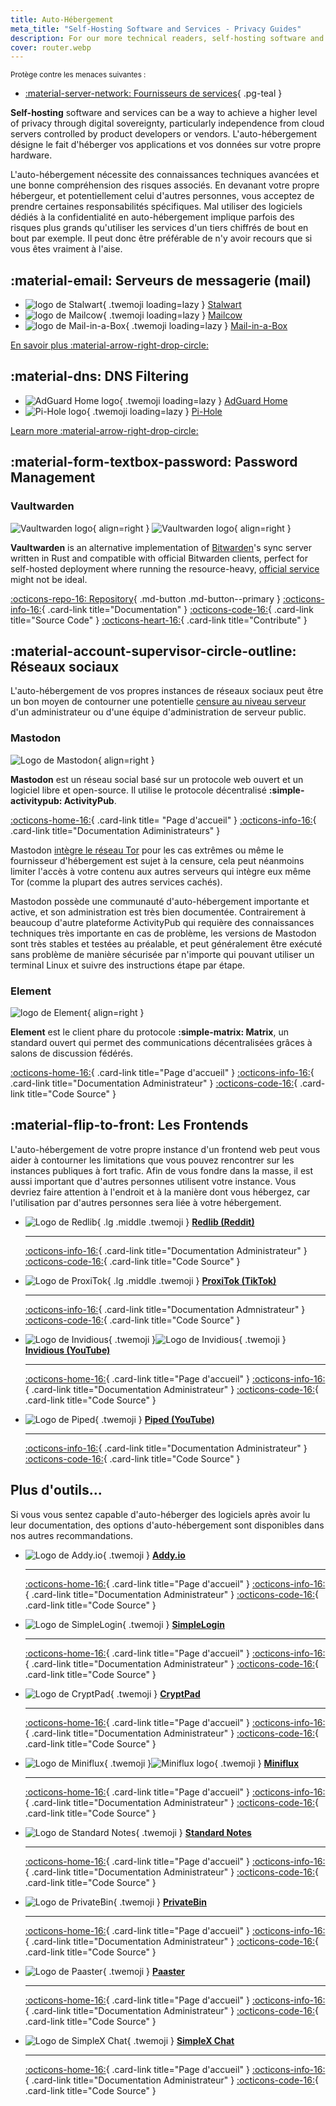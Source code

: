 ```yaml
---
title: Auto-Hébergement
meta_title: "Self-Hosting Software and Services - Privacy Guides"
description: For our more technical readers, self-hosting software and services can provide additional privacy assurances since you have maximum control over your data.
cover: router.webp
---
```


<small>Protège contre les menaces suivantes :</small>

- [:material-server-network: Fournisseurs de services](../basics/common-threats.md#privacy-from-service-providers){ .pg-teal }

**Self-hosting** software and services can be a way to achieve a higher level of privacy through digital sovereignty, particularly independence from cloud servers controlled by product developers or vendors. L'auto-hébergement désigne le fait d'héberger vos applications et vos données sur votre propre hardware.

L'auto-hébergement nécessite des connaissances techniques avancées et une bonne compréhension des risques associés. En devanant votre propre hébergeur, et potentiellement celui d'autres personnes, vous acceptez de prendre certaines responsabilités spécifiques. Mal utiliser des logiciels dédiés à la confidentialité en auto-hébergement implique parfois des risques plus grands qu'utiliser les services d'un tiers chiffrés de bout en bout par exemple. Il peut donc être préférable de n'y avoir recours que si vous êtes vraiment à l'aise.

## :material-email: Serveurs de messagerie (mail)

<div class="grid cards" markdown>

- ![logo de Stalwart](../assets/img/self-hosting/stalwart.svg){ .twemoji loading=lazy } [Stalwart](email-servers.md#stalwart)
- ![logo de Mailcow](../assets/img/self-hosting/mailcow.svg){ .twemoji loading=lazy } [Mailcow](email-servers.md#mailcow)
- ![logo de Mail-in-a-Box](../assets/img/self-hosting/mail-in-a-box.svg){ .twemoji loading=lazy } [Mail-in-a-Box](email-servers.md#mail-in-a-box)

</div>

[En savoir plus :material-arrow-right-drop-circle:](email-servers.md)

## :material-dns: DNS Filtering

<div class="grid cards" markdown>

- ![AdGuard Home logo](../assets/img/self-hosting/adguard-home.svg){ .twemoji loading=lazy } [AdGuard Home](dns-filtering.md#adguard-home)
- ![Pi-Hole logo](../assets/img/self-hosting/pi-hole.svg){ .twemoji loading=lazy } [Pi-Hole](dns-filtering.md#pi-hole)

</div>

[Learn more :material-arrow-right-drop-circle:](dns-filtering.md)

## :material-form-textbox-password: Password Management

### Vaultwarden

<div class="admonition recommendation" markdown>

![Vaultwarden logo](../assets/img/self-hosting/vaultwarden.svg#only-light){ align=right }
![Vaultwarden logo](../assets/img/self-hosting/vaultwarden-dark.svg#only-dark){ align=right }

**Vaultwarden** is an alternative implementation of [Bitwarden](../passwords.md#bitwarden)'s sync server written in Rust and compatible with official Bitwarden clients, perfect for self-hosted deployment where running the resource-heavy, [official service](https://github.com/bitwarden/server) might not be ideal.

[:octicons-repo-16: Repository](https://github.com/dani-garcia/vaultwarden#readme){ .md-button .md-button--primary }
[:octicons-info-16:](https://github.com/dani-garcia/vaultwarden/wiki){ .card-link title="Documentation" }
[:octicons-code-16:](https://github.com/dani-garcia/vaultwarden){ .card-link title="Source Code" }
[:octicons-heart-16:](https://github.com/sponsors/dani-garcia){ .card-link title="Contribute" }

</div>

## :material-account-supervisor-circle-outline: Réseaux sociaux

L'auto-hébergement de vos propres instances de réseaux sociaux peut être un bon moyen de contourner une potentielle [censure au niveau serveur](../social-networks.md#censorship-resistance) d'un administrateur ou d'une équipe d'administration de serveur public.

### Mastodon

<div class="admonition recommendation" markdown>

![Logo de Mastodon](../assets/img/social-networks/mastodon.svg){ align=right }

**Mastodon** est un réseau social basé sur un protocole web ouvert et un logiciel libre et open-source. Il utilise le protocole décentralisé **:simple-activitypub: ActivityPub**.

[:octicons-home-16:](https://joinmastodon.org){ .card-link title= "Page d'accueil" }
[:octicons-info-16:](https://docs.joinmastodon.org/admin/prerequisites){ .card-link title="Documentation Adiministrateurs" }

</div>

Mastodon [intègre le réseau Tor](https://docs.joinmastodon.org/admin/optional/tor) pour les cas extrêmes ou même le fournisseur d'hébergement est sujet à la censure, cela peut néanmoins limiter l'accès à votre contenu aux autres serveurs qui intègre eux même Tor (comme la plupart des autres services cachés).

Mastodon possède une communauté d'auto-hébergement importante et active, et son administration est très bien documentée. Contrairement à beaucoup d'autre plateforme ActivityPub qui requière des connaissances techniques très importante en cas de problème, les versions de Mastodon sont très stables et testées au préalable, et peut généralement être exécuté sans problème de manière sécurisée par n'importe qui pouvant utiliser un terminal Linux et suivre des instructions étape par étape.

### Element

<div class="admonition recommendation" markdown>

![logo de Element](../assets/img/social-networks/element.svg){ align=right }

**Element** est le client phare du protocole **:simple-matrix: Matrix**, un standard ouvert qui permet des communications décentralisées grâces à salons de discussion fédérés.

[:octicons-home-16:](https://element.io){ .card-link title="Page d'accueil" }
[:octicons-info-16:](https://element-hq.github.io/synapse/latest){ .card-link title="Documentation Administrateur" }
[:octicons-code-16:](https://github.com/element-hq){ .card-link title="Code Source" }

</div>

## :material-flip-to-front: Les Frontends

L'auto-hébergement de votre propre instance d'un frontend web peut vous aider à contourner les limitations que vous pouvez rencontrer sur les instances publiques à fort trafic. Afin de vous fondre dans la masse, il est aussi important que d'autres personnes utilisent votre instance. Vous devriez faire attention à l'endroit et à la manière dont vous hébergez, car l'utilisation par d'autres personnes sera liée à votre hébergement.

<div class="grid cards" markdown>

- ![Logo de Redlib](../assets/img/frontends/redlib.svg){ .lg .middle .twemoji } [**Redlib (Reddit)**](../frontends.md#redlib)

  ---

  [:octicons-info-16:](https://github.com/redlib-org/redlib#deployment){ .card-link title="Documentation Administrateur" }
  [:octicons-code-16:](https://github.com/redlib-org/redlib){ .card-link title="Code Source" }

- ![Logo de ProxiTok](../assets/img/frontends/proxitok.svg){ .lg .middle .twemoji } [**ProxiTok (TikTok)**](../frontends.md#proxitok)

  ---

  [:octicons-info-16:](https://github.com/pablouser1/ProxiTok/wiki/Self-hosting){ .card-link title="Documentation Admnistrateur" }
  [:octicons-code-16:](https://github.com/pablouser1/ProxiTok){ .card-link title="Code Source" }

- ![Logo de Invidious](../assets/img/frontends/invidious.svg#only-light){ .twemoji }![Logo de Invidious](../assets/img/frontends/invidious-dark.svg#only-dark){ .twemoji } [**Invidious (YouTube)**](../frontends.md#invidious)

  ---

  [:octicons-home-16:](https://invidious.io){ .card-link title="Page d'accueil" }
  [:octicons-info-16:](https://docs.invidious.io/installation){ .card-link title="Documentation Administrateur" }
  [:octicons-code-16:](https://github.com/iv-org/invidious){ .card-link title="Code Source" }

- ![Logo de Piped](../assets/img/frontends/piped.svg){ .twemoji } [**Piped (YouTube)**](../frontends.md#piped)

  ---

  [:octicons-info-16:](https://docs.piped.video/docs/self-hosting){ .card-link title="Documentation Administrateur" }
  [:octicons-code-16:](https://github.com/TeamPiped/Piped){ .card-link title="Code Source" }

</div>

## Plus d'outils...

Si vous vous sentez capable d'auto-héberger des logiciels après avoir lu leur documentation, des options d'auto-hébergement sont disponibles dans nos autres recommandations.

<div class="grid cards" markdown>

- ![Logo de Addy.io](../assets/img/email-aliasing/addy.svg){ .twemoji } [**Addy.io**](../email-aliasing.md#addyio)

  ---

  [:octicons-home-16:](https://addy.io){ .card-link title="Page d'accueil" }
  [:octicons-info-16:](https://addy.io/self-hosting){ .card-link title="Documentation Administrateur" }
  [:octicons-code-16:](https://github.com/anonaddy){ .card-link title="Code Source" }

- ![Logo de SimpleLogin](../assets/img/email-aliasing/simplelogin.svg){ .twemoji } [**SimpleLogin**](../email-aliasing.md#simplelogin)

  ---

  [:octicons-home-16:](https://addy.io){ .card-link title="Page d'accueil" }
  [:octicons-info-16:](https://github.com/simple-login/app#prerequisites){ .card-link title="Documentation Administrateur" }
  [:octicons-code-16:](https://github.com/simple-login){ .card-link title="Code Source" }

- ![Logo de CryptPad](../assets/img/document-collaboration/cryptpad.svg){ .twemoji } [**CryptPad**](../document-collaboration.md#cryptpad)

  ---

  [:octicons-home-16:](https://cryptpad.fr){ .card-link title="Page d'accueil" }
  [:octicons-info-16:](https://docs.cryptpad.org/en/admin_guide/index.html){ .card-link title="Documentation Administrateur" }
  [:octicons-code-16:](https://github.com/xwiki-labs/cryptpad){ .card-link title="Code Source" }

- ![Logo de Miniflux](../assets/img/news-aggregators/miniflux.svg#only-light){ .twemoji }![Miniflux logo](../assets/img/news-aggregators/miniflux-dark.svg#only-dark){ .twemoji } [**Miniflux**](../news-aggregators.md#miniflux)

  ---

  [:octicons-home-16:](https://miniflux.app){ .card-link title="Page d'accueil" }
  [:octicons-info-16:](https://miniflux.app/docs/index.html#administration-guide){ .card-link title="Documentation Administrateur" }
  [:octicons-code-16:](https://github.com/miniflux/v2){ .card-link title="Code Source" }

- ![Logo de Standard Notes](../assets/img/notebooks/standard-notes.svg){ .twemoji } [**Standard Notes**](../notebooks.md#standard-notes)

  ---

  [:octicons-home-16:](https://standardnotes.com){ .card-link title="Page d'accueil" }
  [:octicons-info-16:](https://standardnotes.com/help/47/can-i-self-host-standard-notes){ .card-link title="Documentation Administrateur" }
  [:octicons-code-16:](https://github.com/standardnotes){ .card-link title="Code Source" }

- ![Logo de PrivateBin](../assets/img/pastebins/privatebin.svg){ .twemoji } [**PrivateBin**](../pastebins.md#privatebin)

  ---

  [:octicons-home-16:](https://privatebin.info){ .card-link title="Page d'accueil" }
  [:octicons-info-16:](https://github.com/PrivateBin/PrivateBin/blob/master/doc/Installation.md){ .card-link title="Documentation Administrateur" }
  [:octicons-code-16:](https://github.com/PrivateBin/PrivateBin){ .card-link title="Code Source" }

- ![Logo de Paaster](../assets/img/pastebins/paaster.svg){ .twemoji } [**Paaster**](../pastebins.md#paaster)

  ---

  [:octicons-home-16:](https://paaster.io){ .card-link title="Page d'accueil" }
  [:octicons-info-16:](https://github.com/WardPearce/paaster#deployment){ .card-link title="Documentation Administrateur" }
  [:octicons-code-16:](https://github.com/WardPearce/paaster){ .card-link title="Code Source" }

- ![Logo de SimpleX Chat](../assets/img/messengers/simplex.svg){ .twemoji } [**SimpleX Chat**](../real-time-communication.md#simplex-chat)

  ---

  [:octicons-home-16:](https://simplex.chat){ .card-link title="Page d'accueil" }
  [:octicons-info-16:](https://simplex.chat/docs/server.html){ .card-link title="Documentation Administrateur" }
  [:octicons-code-16:](https://github.com/simplex-chat){ .card-link title="Code Source" }

</div>
